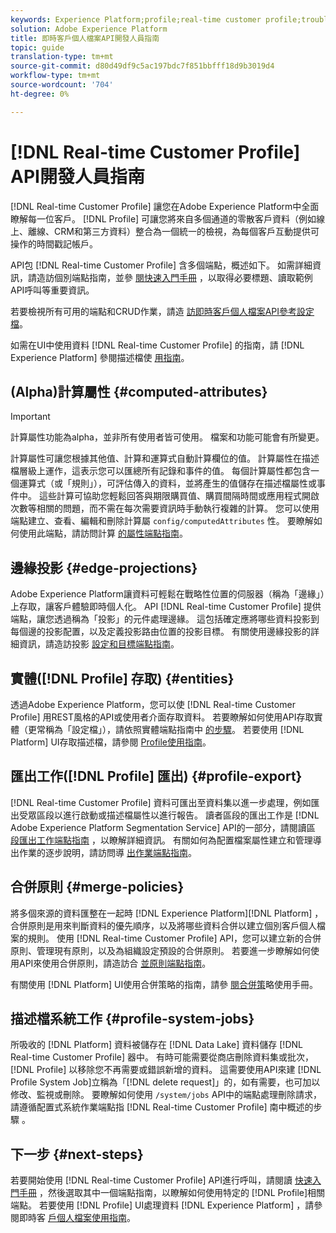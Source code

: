 ```yaml
---
keywords: Experience Platform;profile;real-time customer profile;troubleshooting;API
solution: Adobe Experience Platform
title: 即時客戶個人檔案API開發人員指南
topic: guide
translation-type: tm+mt
source-git-commit: d80d49df9c5ac197bdc7f851bbfff18d9b3019d4
workflow-type: tm+mt
source-wordcount: '704'
ht-degree: 0%

---
```



# [!DNL Real-time Customer Profile] API開發人員指南

[!DNL Real-time Customer Profile] 讓您在Adobe Experience Platform中全面瞭解每一位客戶。 [!DNL Profile] 可讓您將來自多個通道的零散客戶資料（例如線上、離線、CRM和第三方資料）整合為一個統一的檢視，為每個客戶互動提供可操作的時間戳記帳戶。

API包 [!DNL Real-time Customer Profile] 含多個端點，概述如下。 如需詳細資訊，請造訪個別端點指南，並參 [閱快速入門手冊](getting-started.md) ，以取得必要標題、讀取範例API呼叫等重要資訊。

若要檢視所有可用的端點和CRUD作業，請造 [訪即時客戶個人檔案API參考設定檔](https://www.adobe.io/apis/experienceplatform/home/api-reference.html#!acpdr/swagger-specs/real-time-customer-profile.yaml)。

如需在UI中使用資料 [!DNL Real-time Customer Profile] 的指南，請 [!DNL Experience Platform] 參閱描述檔使 [用指南](../ui/user-guide.md)。

## (Alpha)計算屬性 {#computed-attributes}

>[!IMPORTANT]
>
>計算屬性功能為alpha，並非所有使用者皆可使用。 檔案和功能可能會有所變更。

計算屬性可讓您根據其他值、計算和運算式自動計算欄位的值。 計算屬性在描述檔層級上運作，這表示您可以匯總所有記錄和事件的值。 每個計算屬性都包含一個運算式（或「規則」），可評估傳入的資料，並將產生的值儲存在描述檔屬性或事件中。 這些計算可協助您輕鬆回答與期限購買值、購買間隔時間或應用程式開啟次數等相關的問題，而不需在每次需要資訊時手動執行複雜的計算。 您可以使用端點建立、查看、編輯和刪除計算屬 `config/computedAttributes` 性。 要瞭解如何使用此端點，請訪問計算 [的屬性端點指南](computed-attributes.md)。

## 邊緣投影 {#edge-projections}

Adobe Experience Platform讓資料可輕鬆在戰略性位置的伺服器（稱為「邊緣」）上存取，讓客戶體驗即時個人化。 API [!DNL Real-time Customer Profile] 提供端點，讓您透過稱為「投影」的元件處理邊緣。 這包括確定應將哪些資料投影到每個邊的投影配置，以及定義投影路由位置的投影目標。 有關使用邊緣投影的詳細資訊，請造訪投影 [設定和目標端點指南](edge-projections.md)。

## 實體([!DNL Profile] 存取) {#entities}

透過Adobe Experience Platform，您可以使 [!DNL Real-time Customer Profile] 用REST風格的API或使用者介面存取資料。 若要瞭解如何使用API存取實體（更常稱為「設定檔」），請依照實體端點指南中 [的步驟](entities.md)。 若要使用 [!DNL Platform] UI存取描述檔，請參閱 [Profile使用指南](../ui/user-guide.md)。

## 匯出工作([!DNL Profile] 匯出) {#profile-export}

[!DNL Real-time Customer Profile] 資料可匯出至資料集以進一步處理，例如匯出受眾區段以進行啟動或描述檔屬性以進行報告。 讀者區段的匯出工作是 [!DNL Adobe Experience Platform Segmentation Service] API的一部分，請閱讀區 [段匯出工作端點指南](../../profile/api/export-jobs.md) ，以瞭解詳細資訊。 有關如何為配置檔案屬性建立和管理導出作業的逐步說明，請訪問導 [出作業端點指南](export-jobs.md)。

## 合併原則 {#merge-policies}

將多個來源的資料匯整在一起時 [!DNL Experience Platform][!DNL Platform] ，合併原則是用來判斷資料的優先順序，以及將哪些資料合併以建立個別客戶個人檔案的規則。 使用 [!DNL Real-time Customer Profile] API，您可以建立新的合併原則、管理現有原則，以及為組織設定預設的合併原則。 若要進一步瞭解如何使用API來使用合併原則，請造訪合 [並原則端點指南](merge-policies.md)。

有關使用 [!DNL Platform] UI使用合併策略的指南，請參 [閱合併策](../ui/merge-policies.md)略使用手冊。

## 描述檔系統工作 {#profile-system-jobs}

所吸收的 [!DNL Platform] 資料被儲存在 [!DNL Data Lake] 資料儲存 [!DNL Real-time Customer Profile] 器中。 有時可能需要從商店刪除資料集或批次， [!DNL Profile] 以移除您不再需要或錯誤新增的資料。 這需要使用API來建 [!DNL Profile System Job]立稱為「[!DNL delete request]」的，如有需要，也可加以修改、監視或刪除。 要瞭解如何使用 `/system/jobs` API中的端點處理刪除請求，請遵循配置式系統作業端點指 [!DNL Real-time Customer Profile] 南中概述的步驟 [](profile-system-jobs.md)。

## 下一步 {#next-steps}

若要開始使用 [!DNL Real-time Customer Profile] API進行呼叫，請閱讀 [快速入門手冊](getting-started.md) ，然後選取其中一個端點指南，以瞭解如何使用特定的 [!DNL Profile]相關端點。 若要使用 [!DNL Profile] UI處理資料 [!DNL Experience Platform] ，請參閱即時客 [戶個人檔案使用指南](../ui/user-guide.md)。